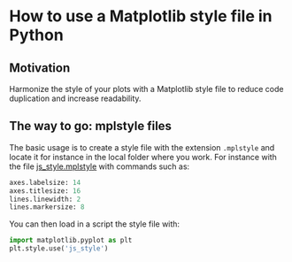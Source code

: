 How to use a Matplotlib style file in Python
=====

## Motivation

Harmonize the style of your plots with a Matplotlib style file to reduce code duplication and increase readability.

## The way to go: mplstyle files

The basic usage is to create a style file with the extension `.mplstyle` and locate it for instance in the local folder where you work.
For instance with the file [js_style.mplstyle](./js_style.mplstyle) with commands such as:

```python
axes.labelsize: 14
axes.titlesize: 16
lines.linewidth: 2
lines.markersize: 8
```

You can then load in a script the style file with:

```python
import matplotlib.pyplot as plt
plt.style.use('js_style')
```
